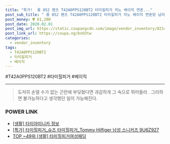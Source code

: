 ```yaml
--- 
title: "특가!  롱 052 팬츠 T42A0PPS120BT2 타미힐피거 치노 베이직 면혼..." 
post_sub_title: " 롱 052 팬츠 T42A0PPS120BT2 타미힐피거 치노 베이직 면혼방 남아" 
post_money: ₩ 61,200 
post_date: 2020.02.01 
post_img_url: https://static.coupangcdn.com/image/vendor_inventory/8214/dbf54477cafcaf174b63fc635bfaddbf74052536719dbd86e8b1d8e8dad7.jpg 
post_link_url: https://coupa.ng/bnO3tw 
categories: 
  - vendor_inventory 
tags: 
  - T42A0PPS120BT2 
  - 타미힐피거 
  - 베이직 
--- 
```

  #T42A0PPS120BT2 #타미힐피거 #베이직 
<hr> 

> 도저히 손댈 수가 없는 곤란에 부딪혔다면 과감하게 그 속으로 뛰어들라 . 그리하면 불가능하다고 생각했던 일이 가능해진다. 


### POWER LINK

* <a href="https://blog.naver.com/fash111/221768293637" target="_blank"> [생활] 타미야미니카 정보 </a>
* <a href="https://blog.naver.com/an0733/221786682107" target="_blank">[특가] 타미힐피거_슈즈 타미힐피거_Tommy Hilfiger 남성 스니커즈 9U6Z927</a>
* <a href="https://blog.naver.com/fasyy4321/221782343773" target="_blank"> TOP ~49위 [생활] 타미힐피거여성패딩</a>
